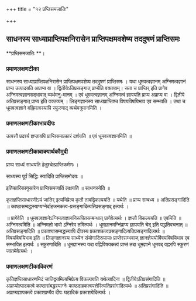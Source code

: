 +++
title = "१२ प्रप्तिसमजातिः"

+++


## साधनस्य साध्याप्राप्तिपक्षनिरासेन प्राप्तिपक्षमवशेष्य तददुषणं प्राप्तिसमः

**प्रप्तिसमजातिः **।

### **प्रमाणलक्षणटीका**

साधनस्य साध्याप्राप्तिपक्षनिरासेन प्राप्तिपक्षमवशेष्य तददुषणं प्राप्तिसमः । यथा धूमवत्वज्ञानम् अग्निमत्वज्ञानं प्राप्य उत्पादयति अप्राप्य वा । द्वितीयेऽतिप्रसङ्गात् प्राप्येति वक्तव्यम्। सता च प्राप्तिर् इति प्रागेव अग्निमत्वज्ञानसद्भावाद् व्यर्थमनु-मानम् । एवं धूमवत्वज्ञानम् अग्निमत्वं ज्ञापयति प्राप्य अप्राप्य वा । द्वितीये अतिप्रसङ्गात् प्राप्य इति वक्तव्यम् । लिङ्गज्ञानस्य साध्यप्राप्तिश्च विषयविषयिभाव एव सम्भवति । तथा च धूमवत्वज्ञाने वह्निमत्वस्यापि स्फुरणाद् व्यर्थमनुमानमिति ।

### **प्रमाणलक्षणटीकाभावदीपः**

उत्पत्तौ प्रदर्श्य ज्ञप्तावपि प्राप्तिसमप्रकारं दर्शयति ॥ एवं धूमवत्त्वज्ञानमिति ॥

### **प्रमाणलक्षणटीकावाक्यार्थकौमुदी**

प्राप्य साध्यं साधयति हेतुश्चेत्प्राप्तिकर्मणः ।

साध्यस्य पूर्वं सिद्धिः स्यादिति प्राप्तिसमोदयः ॥

इतिकारिकानुसारेण प्राप्तिसमजातिं लक्षयति ॥ साधनस्येति ॥

कृतज्ञप्तिसाधारणीऽयं जातिर् इत्यभिप्रेत्य कृतौ तावद्विकल्पयति ॥ यथेति ॥ प्राप्य सम्बध्य ॥ अतिप्रसङ्गादिति ॥ काष्ठासम्बद्धस्याप्यग्नेर्दाहजनकत्व-प्रसङ्गादित्यतिप्रसङ्गाद् इत्यर्थः ।

॥ प्रागेवेति ॥ धुमवत्वज्ञानेऽग्निमत्वज्ञाननिरूपितसम्बन्धात् प्रागेवेत्यर्थः । ज्ञप्तौ विकल्पयति ॥ एवमिति ॥ अग्निमत्वमिति ॥ अग्निमतो भावो ऽग्निरेव तमित्यर्थः । धूमज्ञानमग्निंप्राप्य ज्ञापयति चेद् इति पद्धतिवचनात् ॥ अतिप्रसङ्गादिति ॥ प्रकाश्यासम्बद्धस्यापि दीपस्य प्रकाशकत्वप्रसङ्गादित्यतिप्रसङ्गादित्यर्थः ॥ विषयविषयिभाव इति ॥ लिङ्गज्ञानस्य साध्येन संयोगादिरूपायाः प्राप्तेरसम्भवाज् ज्ञानज्ञेययोर्विषयविषयिभाव एव सम्भावित इत्यर्थः ॥ स्फुरणादिति ॥ धूमज्ञानस्य यदा वह्निविषयकत्वं प्राप्तं तदा धूमज्ञाने धूमवद् वह्नरपि स्फुरणं जातमेवेत्यर्थः ।

### **प्रमाणलक्षणटीकाविवरणं**

कृतिज्ञप्तिसाधारणमिदं जातिद्वयमित्यभिप्रेत्य विकल्पयति यथेत्यादिना ॥ द्वितीयेऽतिप्रसंगादिति ॥ अप्राप्योत्पादकत्वे काष्ठासंबद्धस्याग्नेः काष्ठदाहकत्वपत्तेरित्यतिप्रसंगादित्यर्थः ॥ अतिप्रसंगादिति ॥ अप्राप्यज्ञापकत्वे प्रकाशप्रप्यैव दीपः घटादिकं प्रकाशयेदित्यर्थः ।

